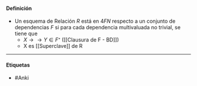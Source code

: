 #### Definición
- Un esquema de Relación $R$ está en $4FN$ respecto a un conjunto de dependencias $F$ si para cada dependencia multivaluada no trivial, se tiene que
	- $X\rightarrow\rightarrow Y\in F⁺$  ([[Clausura de F - BD]])
	- X es [[Superclave]] de R
***
#### Etiquetas
- #Anki 